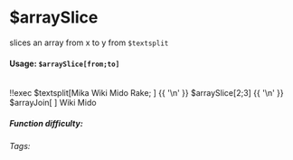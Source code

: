 # $arraySlice
slices an array from x to y from `$textsplit`

#### Usage: `$arraySlice[from;to]`
<br/>
<discord-messages>
	<discord-message :bot="false" role-color="#ffcc9a" author="Member">
		!!exec $textsplit[Mika Wiki Mido Rake; ] {{ '\n' }} $arraySlice[2;3] {{ '\n' }} $arrayJoin[ ]
	</discord-message>
	<discord-message :bot="true" role-color="#0099ff" author="Custom Command" avatar="https://media.discordapp.net/avatars/725721249652670555/781224f90c3b841ba5b40678e032f74a.webp">
		Wiki Mido
	</discord-message>
</discord-messages>

##### Function difficulty: <Badge type="tip" text="Easy" vertical="middle" /> 
###### Tags: <Badge type="tip" text="array" vertical="middle" /> <Badge type="tip" text="slice" vertical="middle" /> <Badge type="tip" text="textsplit" vertical="middle" /> <Badge type="tip" text="keep" vertical="middle" />